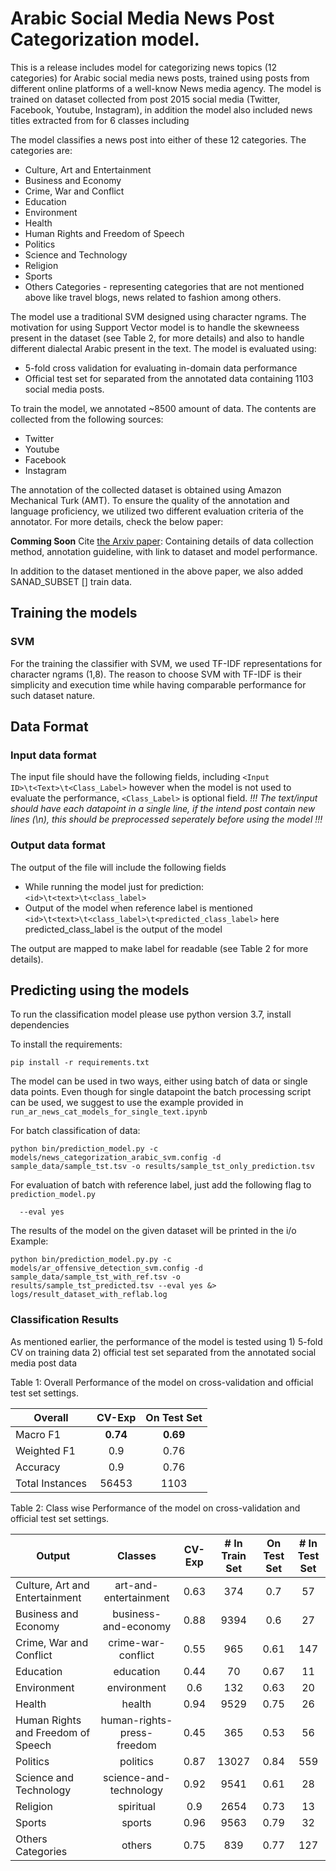 

# Arabic Social Media News Post Categorization model.
This is a release includes model for categorizing news topics (12 categories) for Arabic social media news posts, trained using posts from different online platforms of a well-know News media agency. The model is trained on dataset collected from post 2015 social media (Twitter, Facebook, Youtube, Instagram), in addition the model also included news titles extracted from <dataset> for 6 classes including

The model classifies a news post into either of these 12 categories.
The categories are:
* Culture, Art and Entertainment
* Business and Economy
* Crime, War and Conflict
* Education
* Environment
* Health
* Human Rights and Freedom of Speech
* Politics
* Science and Technology
* Religion
* Sports
* Others Categories - representing categories that are not mentioned above like travel blogs, news related to fashion among others.

The model use a traditional SVM designed using character ngrams. The motivation for using Support Vector model is to handle the skewneess present in the dataset (see Table 2, for more details) and also to handle different dialectal Arabic present in the text.
The model is evaluated using:
* 5-fold cross validation for evaluating in-domain data performance
* Official test set for separated from the annotated data containing 1103 social media posts.


To train the model, we annotated ~8500 amount of data.
The contents are collected from the following sources:
* Twitter
* Youtube
* Facebook
* Instagram

The annotation of the collected dataset is obtained using Amazon Mechanical Turk (AMT). To ensure the quality of the annotation and language proficiency, we utilized two different evaluation criteria of the annotator. For more details, check the below paper:

**Comming Soon**
Cite [the Arxiv paper](https://arxiv.org/):
Containing details of data collection method, annotation guideline, with link to dataset and model performance.
<!-- ```
@inproceedings{shammur2020offensive,
  title={A Multi-Platform Arabic News Comment Dataset for Offensive Language Detection},
  author={Chowdhury, Shammur Absar  and Mubarak, Hamdy and Abdelali, Ahmed and Jung, Soon-gyo and Jansen, Bernard J and Salminen, Joni},
  booktitle={Proceedings of the International Conference on Language Resources and Evaluation (LREC'20)},
  year={2020}
}
``` -->
In addition to the dataset mentioned in the above paper, we also added SANAD_SUBSET [] train data.

## Training the models

### SVM
For the training the classifier with SVM, we used TF-IDF representations for character ngrams (1,8). The reason to choose SVM with TF-IDF is their simplicity and execution time while having comparable performance for such dataset nature.

## Data Format
### Input data format
The input file should have the following fields, including
`<Input ID>\t<Text>\t<Class_Label>`
however when the model is not used to evaluate the performance, `<Class_Label>` is optional field.
*!!! The text/input should have each datapoint in a single line, if the intend post contain new lines (\n), this should be preprocessed seperately before using the model !!!*

### Output data format
The output of the file will include the following fields

* While running the model just for prediction:
`<id>\t<text>\t<class_label>`
* Output of the model when reference label is mentioned
`<id>\t<text>\t<class_label>\t<predicted_class_label>`
here predicted_class_label is the output of the model

The output are mapped to make label for readable (see Table 2 for more details).


## Predicting using the models
To run the classification model please use python version 3.7, install dependencies

To install the requirements:
```
pip install -r requirements.txt
```

The model can be used in two ways, either using batch of data or single data points. Even though for single datapoint the batch processing script can be used, we suggest to use the example provided in `run_ar_news_cat_models_for_single_text.ipynb`

For batch classification of data:

```
python bin/prediction_model.py -c models/news_categorization_arabic_svm.config -d sample_data/sample_tst.tsv -o results/sample_tst_only_prediction.tsv
```
For evaluation of batch with reference label, just add
the following flag to `prediction_model.py`

```
  --eval yes
```

The results of the model on the given dataset will be printed in the i/o
Example:
```
python bin/prediction_model.py.py -c models/ar_offensive_detection_svm.config -d sample_data/sample_tst_with_ref.tsv -o results/sample_tst_predicted.tsv --eval yes &> logs/result_dataset_with_reflab.log
```

### Classification Results

As mentioned earlier, the performance of the model is tested using 1) 5-fold CV on training data 2) official test set separated from the annotated social media post data

Table 1: Overall Performance of the model on cross-validation and official test set settings.

Overall	| CV-Exp	| On Test Set
--------| :------: | :------: 
Macro	F1 | **0.74** |	**0.69**
Weighted F1	| 0.9	| 0.76
Accuracy |	0.9 |	0.76
Total Instances	| 56453 |	1103


Table 2: Class wise Performance of the model on cross-validation and official test set settings.

Output |	Classes	 | CV-Exp |	# In Train Set	| On Test Set	| # In Test Set
------------| :------: | :------: | :------:| :------: | :------:
Culture, Art and Entertainment | art-and-entertainment | 0.63 | 374 | 0.7 | 57
Business and Economy | business-and-economy | 0.88 | 9394 | 0.6 | 27
Crime, War and Conflict | crime-war-conflict | 0.55 | 965 | 0.61 | 147
Education | education | 0.44 | 70 | 0.67 | 11
Environment | environment | 0.6 | 132 | 0.63 | 20
Health | health | 0.94 | 9529 | 0.75 | 26
Human Rights and Freedom of Speech | human-rights-press-freedom | 0.45 | 365 | 0.53 | 56
Politics | politics | 0.87 | 13027 | 0.84 | 559
Science and Technology | science-and-technology | 0.92 | 9541 | 0.61 | 28
Religion | spiritual | 0.9 | 2654 | 0.73 | 13
Sports | sports | 0.96 | 9563 | 0.79 | 32
Others Categories | others | 0.75 | 839 | 0.77 | 127
